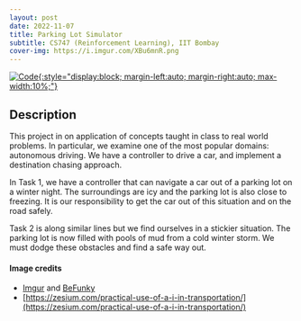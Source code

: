 ```yaml
---
layout: post
date: 2022-11-07
title: Parking Lot Simulator
subtitle: CS747 (Reinforcement Learning), IIT Bombay
cover-img: https://i.imgur.com/XBu6mnR.png
---
```


[![Code](https://i.imgur.com/AtIPmkl.png){:style="display:block; margin-left:auto; margin-right:auto; max-width:10%;"}](https://github.com/sarthakmittal92/parking-lot)

## Description
This project in on application of concepts taught in class to
real world problems. In particular, we examine one of the most
popular domains: autonomous driving. We have a controller to
drive a car, and implement a destination chasing approach.

In Task 1, we have a controller that can navigate a car out of
a parking lot on a winter night. The surroundings are icy and
the parking lot is also close to freezing. It is our
responsibility to get the car out of this situation and on the
road safely.

Task 2 is along similar lines but we find ourselves in a
stickier situation. The parking lot is now filled with pools
of mud from a cold winter storm. We must dodge these obstacles
and find a safe way out.

#### Image credits
- [Imgur](https://imgur.com/) and [BeFunky](https://www.befunky.com/dashboard/)
- [https://zesium.com/practical-use-of-a-i-in-transportation/](https://zesium.com/practical-use-of-a-i-in-transportation/)